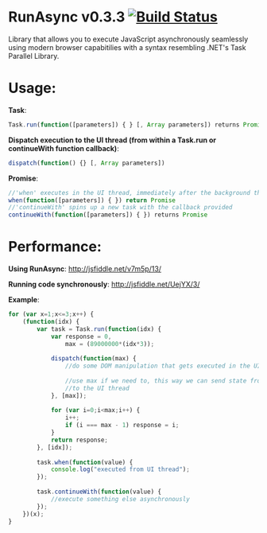 RunAsync v0.3.3 [![Build Status](https://travis-ci.org/ricmrodrigues/runasync.png?branch=master)](https://travis-ci.org/ricmrodrigues/runasync)  
===============
Library that allows you to execute JavaScript asynchronously seamlessly using modern browser capabitilies
with a syntax resembling .NET's Task Parallel Library.

Usage:
======

__Task__:
```javascript
Task.run(function([parameters]) { } [, Array parameters]) returns Promise
```

__Dispatch execution to the UI thread (from within a Task.run or continueWith function callback)__:
```javascript
dispatch(function() {} [, Array parameters])
```

__Promise__:
```javascript
//'when' executes in the UI thread, immediately after the background thread finishes
when(function([parameters]) { }) return Promise
//'continueWith' spins up a new task with the callback provided
continueWith(function([parameters]) { }) returns Promise
```

Performance:
============
__Using RunAsync__:
http://jsfiddle.net/v7m5p/13/

__Running code synchronously__:
http://jsfiddle.net/UejYX/3/

__Example__:
```javascript
for (var x=1;x<=3;x++) {
	(function(idx) {
		var task = Task.run(function(idx) {                
		    var response = 0,
		        max = (89000000*(idx*3));
		    
            dispatch(function(max) {
                //do some DOM manipulation that gets executed in the UI thread
				
				//use max if we need to, this way we can send state from the background thread
				//to the UI thread
            }, [max]);		    
		    
		    for (var i=0;i<max;i++) {
		        i++;
		        if (i === max - 1) response = i;        
		    }
			return response;
		}, [idx]);
		
		task.when(function(value) {
		    console.log("executed from UI thread");
		});
		
		task.continueWith(function(value) {
		    //execute something else asynchronously
		});		
	})(x);
}
```
